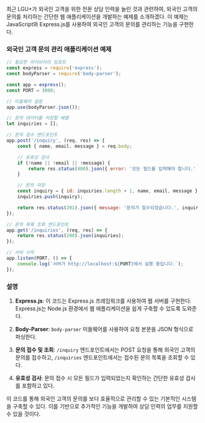 최근 LGU+가 외국인 고객을 위한 전문 상담 인력을 늘린 것과 관련하여, 외국인 고객의 문의를 처리하는 간단한 웹 애플리케이션을 개발하는 예제를 소개하겠다. 이 예제는 JavaScript와 Express.js를 사용하여 외국인 고객의 문의를 관리하는 기능을 구현한다.

### 외국인 고객 문의 관리 애플리케이션 예제

```javascript
// 필요한 라이브러리 임포트
const express = require('express');
const bodyParser = require('body-parser');

const app = express();
const PORT = 3000;

// 미들웨어 설정
app.use(bodyParser.json());

// 문의 데이터를 저장할 배열
let inquiries = [];

// 문의 접수 엔드포인트
app.post('/inquiry', (req, res) => {
    const { name, email, message } = req.body;

    // 유효성 검사
    if (!name || !email || !message) {
        return res.status(400).json({ error: '모든 필드를 입력해야 합니다.' });
    }

    // 문의 저장
    const inquiry = { id: inquiries.length + 1, name, email, message };
    inquiries.push(inquiry);

    return res.status(201).json({ message: '문의가 접수되었습니다.', inquiry });
});

// 문의 목록 조회 엔드포인트
app.get('/inquiries', (req, res) => {
    return res.status(200).json(inquiries);
});

// 서버 시작
app.listen(PORT, () => {
    console.log(`서버가 http://localhost:${PORT}에서 실행 중입니다.`);
});
```

### 설명

1. **Express.js**: 이 코드는 Express.js 프레임워크를 사용하여 웹 서버를 구현한다. Express.js는 Node.js 환경에서 웹 애플리케이션을 쉽게 구축할 수 있도록 도와준다.
  
2. **Body-Parser**: `body-parser` 미들웨어를 사용하여 요청 본문을 JSON 형식으로 파싱한다.

3. **문의 접수 및 조회**: `/inquiry` 엔드포인트에서는 POST 요청을 통해 외국인 고객의 문의를 접수하고, `/inquiries` 엔드포인트에서는 접수된 문의 목록을 조회할 수 있다.

4. **유효성 검사**: 문의 접수 시 모든 필드가 입력되었는지 확인하는 간단한 유효성 검사를 포함하고 있다.

이 코드를 통해 외국인 고객의 문의를 보다 효율적으로 관리할 수 있는 기본적인 시스템을 구축할 수 있다. 이를 기반으로 추가적인 기능을 개발하여 상담 인력의 업무를 지원할 수 있을 것이다.